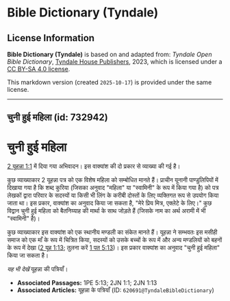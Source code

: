 # Bible Dictionary (Tyndale)

## License Information

**Bible Dictionary (Tyndale)** is based on and adapted from: _Tyndale Open Bible Dictionary_, [Tyndale House Publishers](https://tyndaleopenresources.com/), 2023, which is licensed under a [CC BY-SA 4.0 license](https://creativecommons.org/licenses/by-sa/4.0/legalcode.en).

This markdown version (created `2025-10-17`) is provided under the same license.



--------------------------------

## चुनी हुई महिला (id: 732942)

चुनी हुई महिला
==============

[2 यूहन्ना 1:1](https://ref.ly/2John1:1) में दिया गया अभिवादन। इस वाक्यांश की दो प्रकार से व्याख्या की गई है।

कुछ व्याख्याकार 2 यूहन्ना पत्र को एक विशेष महिला को सम्बोधित मानते हैं। प्राचीन यूनानी पाण्डुलिपियों में दिखाया गया है कि शब्द कुरिया (जिसका अनुवाद "महिला" या "स्वामिनी" के रूप में किया गया है) को पत्र लेखकों द्वारा परिवार के सदस्यों या किसी भी लिंग के करीबी दोस्तों के लिए व्यक्तिगत रूप से उपयोग किया जाता था। इस प्रकार, वाक्यांश का अनुवाद किया जा सकता है, "मेरे प्रिय मित्र, एक्लेटे के लिए।" कुछ विद्वान चुनी हुई महिला को बैतनिय्याह की मार्था के साथ जोड़ते हैं (जिसके नाम का अर्थ अरामी में भी "स्वामिनी" है)।

कुछ व्याख्याकार इस वाक्यांश को एक स्थानीय मण्डली का संकेत मानते हैं। यूहन्ना ने सम्भवतः इस मसीही समाज को एक माँ के रूप में चित्रित किया, सदस्यों को उसके बच्चों के रूप में और अन्य मण्डलियों को बहनों के रूप में देखा ([2 यूह 1:13](https://ref.ly/2John1:13); तुलना करें [1 पत 5:13](https://ref.ly/1Pet5:13))। इस प्रकार वाक्यांश का अनुवाद "चुनी हुई महिला" किया जा सकता है।

*यह भी देखें* यूहन्ना की पत्रियाँ।

* **Associated Passages:** 1PE 5:13; 2JN 1:1; 2JN 1:13
* **Associated Articles:** यूहन्ना के पत्रियाँ (ID: `620691@TyndaleBibleDictionary`)

